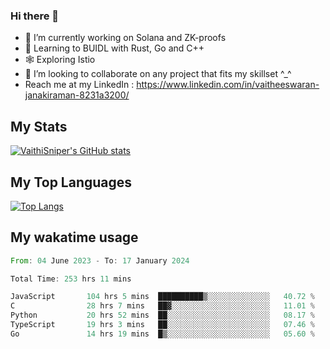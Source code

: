### Hi there 👋

- 🔭 I’m currently working on Solana and ZK-proofs
- 📖 Learning to BUIDL with Rust, Go and C++
- 🕸️ Exploring Istio
- 👯 I’m looking to collaborate on any project that fits my skillset ^_^
- Reach me at my LinkedIn : https://www.linkedin.com/in/vaitheeswaran-janakiraman-8231a3200/

## My Stats
[![VaithiSniper's GitHub stats](https://github-readme-stats.vercel.app/api?username=VaithiSniper&hide=stars&theme=radical)](https://github.com/anuraghazra/github-readme-stats)

## My Top Languages

[![Top Langs](https://github-readme-stats.vercel.app/api/top-langs/?username=VaithiSniper&layout=compact)](https://github.com/anuraghazra/github-readme-stats)

## My wakatime usage

<!--START_SECTION:waka-->

```rust
From: 04 June 2023 - To: 17 January 2024

Total Time: 253 hrs 11 mins

JavaScript       104 hrs 5 mins  ██████████▒░░░░░░░░░░░░░░   40.72 %
C                28 hrs 7 mins   ██▓░░░░░░░░░░░░░░░░░░░░░░   11.01 %
Python           20 hrs 52 mins  ██░░░░░░░░░░░░░░░░░░░░░░░   08.17 %
TypeScript       19 hrs 3 mins   ██░░░░░░░░░░░░░░░░░░░░░░░   07.46 %
Go               14 hrs 19 mins  █▒░░░░░░░░░░░░░░░░░░░░░░░   05.60 %
```

<!--END_SECTION:waka-->

